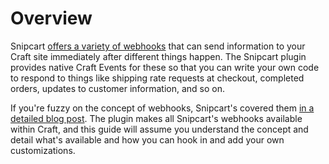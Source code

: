 # Overview
Snipcart [offers a variety of webhooks](https://docs.snipcart.com/v3/webhooks/introduction) that can send information to your Craft site immediately after different things happen. The Snipcart plugin provides native Craft Events for these so that you can write your own code to respond to things like shipping rate requests at checkout, completed orders, updates to customer information, and so on.

If you're fuzzy on the concept of webhooks, Snipcart's covered them [in a detailed blog post](https://snipcart.com/blog/what-are-webhooks-explained-example). The plugin makes all Snipcart's webhooks available within Craft, and this guide will assume you understand the concept and detail what's available and how you can hook in and add your own customizations.